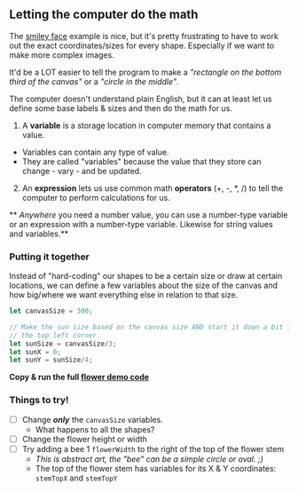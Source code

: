 ## Letting the computer do the math
The [smiley face](Smiley.md) example is nice, but it's pretty frustrating to have to work out the exact coordinates/sizes for every shape. Especially if we want to make more complex images.

It'd be a LOT easier to tell the program to make a *"rectangle on the bottom third of the canvas"* or a *"circle in the middle"*.

The computer doesn't understand plain English, but it can at least let us define some base labels & sizes and then do the math for us.
1. A **variable** is a storage location in computer memory that contains a value. 
  - Variables can contain any type of value.
  - They are called "variables" because the value that they store can change - vary - and be updated.
2. An **expression** lets us use common math **operators** (+, -, *, /) to tell the computer to perform calculations for us.

** *Anywhere* you need a number value, you can use a number-type variable or an expression with a number-type variable. Likewise for string values and variables.**

### Putting it together
Instead of "hard-coding" our shapes to be a certain size or draw at certain locations, we can define a few variables about the size of the canvas and how big/where we want everything else in relation to that size.

```javascript
let canvasSize = 300;

// Make the sun size based on the canvas size AND start it down a bit from
// the top left corner.
let sunSize = canvasSize/3;
let sunX = 0;
let sunY = sunSize/4;
```

**Copy & run the full [flower demo code](flowerDemoCode.md)**

### Things to try!
- [ ] Change ***only*** the `canvasSize` variables.
    - What happens to all the shapes?
- [ ] Change the flower height or width
- [ ] Try adding a bee 1 `flowerWidth` to the right of the top of the flower stem
    - *This is abstract art, the "bee" can be a simple circle or oval. ;)*
    - The top of the flower stem has variables for its X & Y coordinates: `stemTopX` and `stemTopY`